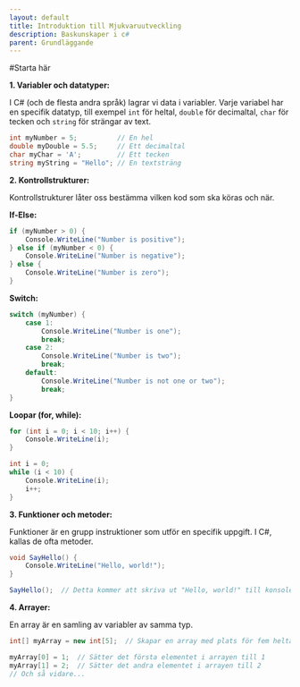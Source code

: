 ```yaml
---
layout: default
title: Introduktion till Mjukvaruutveckling
description: Baskunskaper i c#
parent: Grundläggande
---
```


#Starta här

**1. Variabler och datatyper:**

I C# (och de flesta andra språk) lagrar vi data i variabler. Varje variabel har en specifik datatyp, till exempel `int` för heltal, `double` för decimaltal, `char` för tecken och `string` för strängar av text.

```csharp
int myNumber = 5;          // En hel
double myDouble = 5.5;     // Ett decimaltal
char myChar = 'A';         // Ett tecken
string myString = "Hello"; // En textsträng
```

**2. Kontrollstrukturer:**

Kontrollstrukturer låter oss bestämma vilken kod som ska köras och när.

**If-Else:**

```csharp
if (myNumber > 0) {
    Console.WriteLine("Number is positive");
} else if (myNumber < 0) {
    Console.WriteLine("Number is negative");
} else {
    Console.WriteLine("Number is zero");
}
```

**Switch:**

```csharp
switch (myNumber) {
    case 1:
        Console.WriteLine("Number is one");
        break;
    case 2:
        Console.WriteLine("Number is two");
        break;
    default:
        Console.WriteLine("Number is not one or two");
        break;
}
```

**Loopar (for, while):**

```csharp
for (int i = 0; i < 10; i++) {
    Console.WriteLine(i);
}

int i = 0;
while (i < 10) {
    Console.WriteLine(i);
    i++;
}
```

**3. Funktioner och metoder:**

Funktioner är en grupp instruktioner som utför en specifik uppgift. I C#, kallas de ofta metoder.

```csharp
void SayHello() {
    Console.WriteLine("Hello, world!");
}

SayHello();  // Detta kommer att skriva ut "Hello, world!" till konsolen.
```

**4. Arrayer:**

En array är en samling av variabler av samma typ.

```csharp
int[] myArray = new int[5];  // Skapar en array med plats för fem heltal

myArray[0] = 1;  // Sätter det första elementet i arrayen till 1
myArray[1] = 2;  // Sätter det andra elementet i arrayen till 2
// Och så vidare...
```